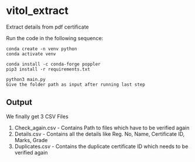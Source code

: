 # vitol_extract
Extract details from pdf certificate 

Run the code in the following sequence:

```
conda create -n venv python
conda activate venv

conda install -c conda-forge poppler
pip3 install -r requirements.txt

python3 main.py
Give the folder path as input after running last step
```

## Output 
We finally get 3 CSV Files
1. Check_again.csv - Contains Path to files which have to be verified again
2. Details.csv - Contains all the details like Reg. No, Name, Certificate ID, Marks, Grade
3. Duplicates.csv - Contains the duplicate certificate ID which needs to be verified again 
